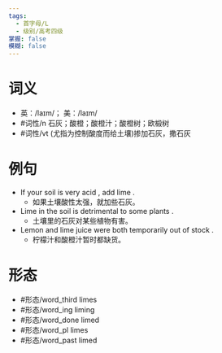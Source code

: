 ```yaml
---
tags:
  - 首字母/L
  - 级别/高考四级
掌握: false
模糊: false
---
```

# 词义
- 英：/laɪm/； 美：/laɪm/
- #词性/n  石灰；酸橙；酸橙汁；酸橙树；欧椴树
- #词性/vt  (尤指为控制酸度而给土壤)掺加石灰，撒石灰
# 例句
- If your soil is very acid , add lime .
	- 如果土壤酸性太强，就加些石灰。
- Lime in the soil is detrimental to some plants .
	- 土壤里的石灰对某些植物有害。
- Lemon and lime juice were both temporarily out of stock .
	- 柠檬汁和酸橙汁暂时都缺货。
# 形态
- #形态/word_third limes
- #形态/word_ing liming
- #形态/word_done limed
- #形态/word_pl limes
- #形态/word_past limed
